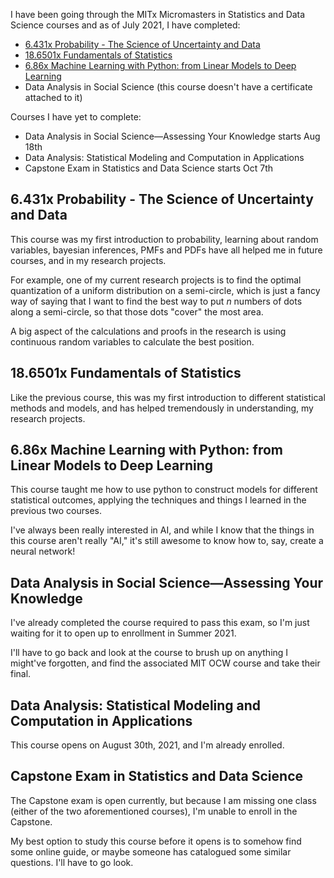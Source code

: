 I have been going through the MITx Micromasters in Statistics and Data Science courses and as of July 2021, I have completed:

- [6.431x Probability - The Science of Uncertainty and Data](https://courses.edx.org/certificates/8f52dce30e364ab2bdacbc05b9d83bf3)
- [18.6501x Fundamentals of Statistics](https://courses.edx.org/certificates/638eb74d2fbf49eba2fbcf72c729002b)
- [6.86x Machine Learning with Python: from Linear Models to Deep Learning](https://courses.edx.org/certificates/8809766248b14bdf87e0f20c39a72111)
- Data Analysis in Social Science (this course doesn't have a certificate attached to it)

Courses I have yet to complete:

- Data Analysis in Social Science—Assessing Your Knowledge starts Aug 18th
- Data Analysis: Statistical Modeling and Computation in Applications
- Capstone Exam in Statistics and Data Science starts Oct 7th

## 6.431x Probability - The Science of Uncertainty and Data

This course was my first introduction to probability, learning about random variables, bayesian inferences, PMFs and PDFs have all helped me in future courses, and in my research projects.

For example, one of my current research projects is to find the optimal quantization of a uniform distribution on a semi-circle, which is just a fancy way of saying that I want to find the best way to put $n$ numbers of dots along a semi-circle, so that those dots "cover" the most area.

A big aspect of the calculations and proofs in the research is using continuous random variables to calculate the best position.

## 18.6501x Fundamentals of Statistics

Like the previous course, this was my first introduction to different statistical methods and models, and has helped tremendously in understanding, my research projects.

## 6.86x Machine Learning with Python: from Linear Models to Deep Learning

This course taught me how to use python to construct models for different statistical outcomes, applying the techniques and things I learned in the previous two courses.

I've always been really interested in AI, and while I know that the things in this course aren't really "AI," it's still awesome to know how to, say, create a neural network!

## Data Analysis in Social Science—Assessing Your Knowledge

I've already completed the course required to pass this exam, so I'm just waiting for it to open up to enrollment in Summer 2021.

I'll have to go back and look at the course to brush up on anything I might've forgotten, and find the associated MIT OCW course and take their final.

## Data Analysis: Statistical Modeling and Computation in Applications

This course opens on August 30th, 2021, and I'm already enrolled.

## Capstone Exam in Statistics and Data Science

The Capstone exam is open currently, but because I am missing one class (either of the two aforementioned courses), I'm unable to enroll in the Capstone.

My best option to study this course before it opens is to somehow find some online guide, or maybe someone has catalogued some similar questions. I'll have to go look.

